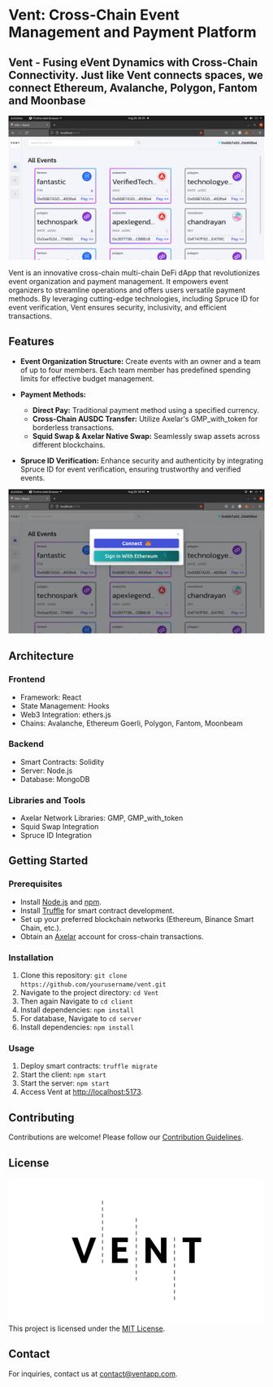 # Vent: Cross-Chain Event Management and Payment Platform
## Vent - Fusing eVent Dynamics with Cross-Chain Connectivity. Just like Vent connects spaces, we connect Ethereum, Avalanche, Polygon, Fantom and Moonbase
![Home](./images/vent01.png)

Vent is an innovative cross-chain multi-chain DeFi dApp that revolutionizes event organization and payment management. It empowers event organizers to streamline operations and offers users versatile payment methods. By leveraging cutting-edge technologies, including Spruce ID for event verification, Vent ensures security, inclusivity, and efficient transactions.

## Features

- **Event Organization Structure:** Create events with an owner and a team of up to four members. Each team member has predefined spending limits for effective budget management.

- **Payment Methods:**
  - **Direct Pay:** Traditional payment method using a specified currency.
  - **Cross-Chain AUSDC Transfer:** Utilize Axelar's GMP_with_token for borderless transactions.
  - **Squid Swap & Axelar Native Swap:** Seamlessly swap assets across different blockchains.

- **Spruce ID Verification:** Enhance security and authenticity by integrating Spruce ID for event verification, ensuring trustworthy and verified events.
  
![Spruce](./images/vent05.png)

## Architecture

### Frontend

- Framework: React
- State Management: Hooks
- Web3 Integration: ethers.js
- Chains: Avalanche, Ethereum Goerli, Polygon, Fantom, Moonbeam

### Backend

- Smart Contracts: Solidity
- Server: Node.js
- Database: MongoDB

### Libraries and Tools

- Axelar Network Libraries: GMP, GMP_with_token
- Squid Swap Integration
- Spruce ID Integration

## Getting Started

### Prerequisites

- Install [Node.js](https://nodejs.org/) and [npm](https://www.npmjs.com/).
- Install [Truffle](https://www.trufflesuite.com/truffle) for smart contract development.
- Set up your preferred blockchain networks (Ethereum, Binance Smart Chain, etc.).
- Obtain an [Axelar](https://axelar.network/) account for cross-chain transactions.

### Installation

1. Clone this repository: `git clone https://github.com/yourusername/vent.git`
2. Navigate to the project directory: `cd Vent`
3. Then again Navigate to `cd client`
4. Install dependencies: `npm install`
5. For database, Navigate to `cd server`
6. Install dependencies: `npm install`

### Usage

1. Deploy smart contracts: `truffle migrate`
2. Start the client: `npm start`
3. Start the server: `npm start`
4. Access Vent at [http://localhost:5173](http://localhost:5173).

## Contributing

Contributions are welcome! Please follow our [Contribution Guidelines](CONTRIBUTING.md).

## License
![Vent Logo](./images/logo.webp) 
This project is licensed under the [MIT License](LICENSE).

## Contact

For inquiries, contact us at contact@ventapp.com.
